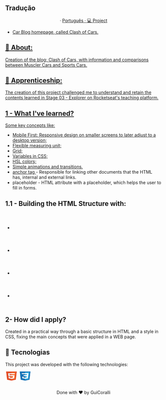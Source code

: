 


 ## Tradução 
 <p align="center">
   ·
  <a href=""> Português
  ·
  <a href="> English
  </a>

##

## 💻 Project

  * Car Blog homepage, called Clash of Cars.

## 📜 About:

Creation of the blog: Clash of Cars, with information and comparisons between Muscler Cars and Sports Cars.

## 🧠 Apprenticeship:

The creation of this project challenged me to understand and retain the contents learned in Stage 03 - Explorer on Rocketseat's teaching platform.

## 1 - What I've learned?

Some key concepts like:

- Mobile First: Responsive design on smaller screens to later adjust to a desktop version;
- Flexible measuring unit;
- Grid;
- Variables in CSS;
- HSL colors;
- Simple animations and transitions.
- anchor tag <a> - Responsible for linking other documents that the HTML has, internal and external links.
- placeholder - HTML attribute with a placeholder, which helps the user to fill in forms.

## 1.1 - Building the HTML Structure with:

 - <header></header>
 - <main></main>
 - <aside></aside>
 - <footer></footer>

## 2- How did I apply?

Created in a practical way through a basic structure in HTML and a style in CSS, fixing the main concepts that were applied in a WEB page. 


## 🚀 Tecnologias
This project was developed with the following technologies:

 <div>
 <img align="center" alt="Gui-HTML" height="30" width="40" src="https://raw.githubusercontent.com/devicons/devicon/master/icons/html5/html5-original.svg">
  <img align="center" alt="Gui-CSS" height="30" width="40" src="https://raw.githubusercontent.com/devicons/devicon/master/icons/css3/css3-original.svg">
 </div>
 
 ##
 
<footer>
 <p align="center"> Done with ♥ by GuiCoralli 
 </p>
</footer>